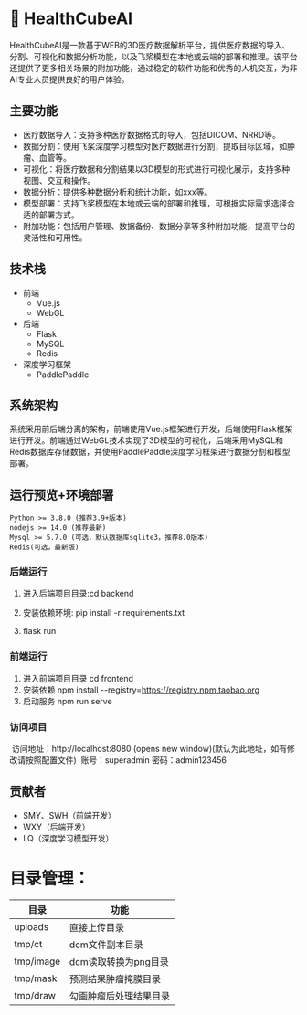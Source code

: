 # 🏥  HealthCubeAI

HealthCubeAI是一款基于WEB的3D医疗数据解析平台，提供医疗数据的导入、分割、可视化和数据分析功能，以及飞桨模型在本地或云端的部署和推理。该平台还提供了更多相关场景的附加功能，通过稳定的软件功能和优秀的人机交互，为非AI专业人员提供良好的用户体验。

## 主要功能

- 医疗数据导入：支持多种医疗数据格式的导入，包括DICOM、NRRD等。
- 数据分割：使用飞桨深度学习模型对医疗数据进行分割，提取目标区域，如肿瘤、血管等。
- 可视化：将医疗数据和分割结果以3D模型的形式进行可视化展示，支持多种视图、交互和操作。
- 数据分析：提供多种数据分析和统计功能，如xxx等。
- 模型部署：支持飞桨模型在本地或云端的部署和推理，可根据实际需求选择合适的部署方式。
- 附加功能：包括用户管理、数据备份、数据分享等多种附加功能，提高平台的灵活性和可用性。



## 技术栈

- 前端
  - Vue.js
  - WebGL
- 后端
  - Flask
  - MySQL
  - Redis
- 深度学习框架
  - PaddlePaddle

## 系统架构

系统采用前后端分离的架构，前端使用Vue.js框架进行开发，后端使用Flask框架进行开发。前端通过WebGL技术实现了3D模型的可视化，后端采用MySQL和Redis数据库存储数据，并使用PaddlePaddle深度学习框架进行数据分割和模型部署。

## 运行预览+环境部署
```
Python >= 3.8.0 (推荐3.9+版本)
nodejs >= 14.0 (推荐最新)
Mysql >= 5.7.0 (可选，默认数据库sqlite3，推荐8.0版本)
Redis(可选，最新版)
```
### 后端运行

1. 进入后端项目目录:cd backend

2. 安装依赖环境: pip install -r requirements.txt

3. flask run




### 前端运行

1. 进入前端项目目录 cd frontend
2. 安装依赖 npm install --registry=https://registry.npm.taobao.org
3. 启动服务 npm run serve



### 访问项目

​    访问地址：http://localhost:8080 (opens new window)(默认为此地址，如有修改请按照配置文件)
​    账号：superadmin 密码：admin123456






## 贡献者

- SMY、SWH（前端开发）
- WXY（后端开发）
- LQ（深度学习模型开发）




# 目录管理：  
| 目录      | 功能                   |
| --------- | ---------------------- |
| uploads   | 直接上传目录           |
| tmp/ct    | dcm文件副本目录        |
| tmp/image | dcm读取转换为png目录   |
| tmp/mask  | 预测结果肿瘤掩膜目录   |
| tmp/draw  | 勾画肿瘤后处理结果目录 |


